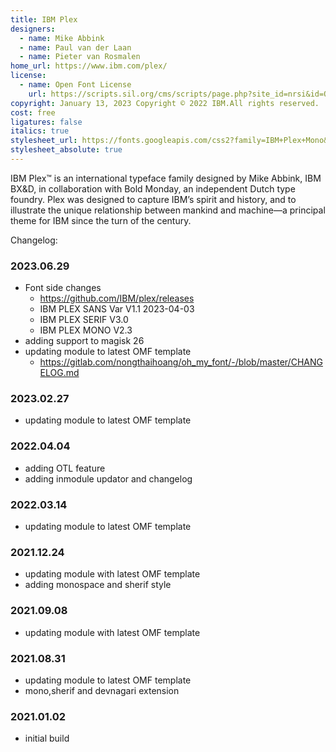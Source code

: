 ```yaml
---
title: IBM Plex
designers:
  - name: Mike Abbink
  - name: Paul van der Laan 
  - name: Pieter van Rosmalen
home_url: https://www.ibm.com/plex/
license:
  - name: Open Font License
    url: https://scripts.sil.org/cms/scripts/page.php?site_id=nrsi&id=OFL
copyright: January 13, 2023 Copyright © 2022 IBM.All rights reserved. 
cost: free
ligatures: false
italics: true
stylesheet_url: https://fonts.googleapis.com/css2?family=IBM+Plex+Mono&display=swap
stylesheet_absolute: true
---
```


IBM Plex™ is an international typeface family designed by Mike Abbink, IBM BX&D, in collaboration with Bold Monday, an independent Dutch type foundry. Plex was designed to capture IBM’s spirit and history, and to illustrate the unique relationship between mankind and machine—a principal theme for IBM since the turn of the century.


Changelog:
### 2023.06.29
- Font side changes
  - https://github.com/IBM/plex/releases
  - IBM PLEX SANS Var V1.1 2023-04-03
  - IBM PLEX SERIF V3.0
  - IBM PLEX MONO V2.3 
- adding support to magisk 26
- updating module to latest OMF template 
  - https://gitlab.com/nongthaihoang/oh_my_font/-/blob/master/CHANGELOG.md

### 2023.02.27
- updating module to latest OMF template 

### 2022.04.04
- adding OTL feature
- adding inmodule updator and changelog 

### 2022.03.14
- updating module to latest OMF template 

### 2021.12.24
- updating module with latest OMF template
- adding monospace and sherif style
### 2021.09.08
- updating module with latest OMF template

### 2021.08.31
- updating module to latest OMF template
- mono,sherif and devnagari extension

### 2021.01.02
- initial build 